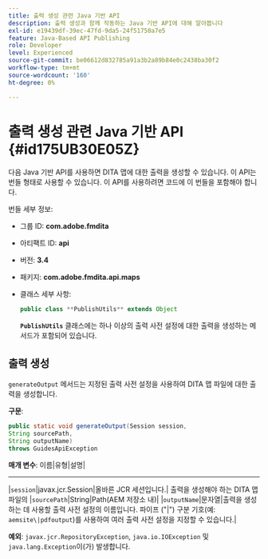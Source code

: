 ```yaml
---
title: 출력 생성 관련 Java 기반 API
description: 출력 생성과 함께 작동하는 Java 기반 API에 대해 알아봅니다
exl-id: e19439df-39ec-47fd-9da5-24f51750a7e5
feature: Java-Based API Publishing
role: Developer
level: Experienced
source-git-commit: be06612d832785a91a3b2a89b84e0c2438ba30f2
workflow-type: tm+mt
source-wordcount: '160'
ht-degree: 0%

---
```


# 출력 생성 관련 Java 기반 API {#id175UB30E05Z}

다음 Java 기반 API를 사용하면 DITA 맵에 대한 출력을 생성할 수 있습니다. 이 API는 번들 형태로 사용할 수 있습니다. 이 API를 사용하려면 코드에 이 번들을 포함해야 합니다.

번들 세부 정보:

- 그룹 ID: **com.adobe.fmdita**

- 아티팩트 ID: **api**

- 버전: **3.4**

- 패키지: ****com.adobe.fmdita.api.maps****

- 클래스 세부 사항:

  ```JAVA
  public class **PublishUtils** extends Object
  ```

  **`PublishUtils`** 클래스에는 하나 이상의 출력 사전 설정에 대한 출력을 생성하는 메서드가 포함되어 있습니다.


## 출력 생성

``generateOutput`` 메서드는 지정된 출력 사전 설정을 사용하여 DITA 맵 파일에 대한 출력을 생성합니다.

**구문**:

```JAVA
public static void generateOutput(Session session,
String sourcePath,
String outputName)
throws GuidesApiException
```

**매개 변수**:
이름|유형|설명|
---- ---------------
|`session`|javax.jcr.Session|올바른 JCR 세션입니다.|
출력을 생성해야 하는 DITA 맵 파일의 |``sourcePath``|String|Path\(AEM 저장소 내)|
|``outputName``|문자열|출력을 생성하는 데 사용할 출력 사전 설정의 이름입니다. 파이프 \(&quot;\|&quot;\) 구분 기호(예: `aemsite\|pdfoutput`)를 사용하여 여러 출력 사전 설정을 지정할 수 있습니다.|

**예외**:
``javax.jcr.RepositoryException``, `java.io.IOException` 및 `java.lang.Exception`이(가) 발생합니다.
